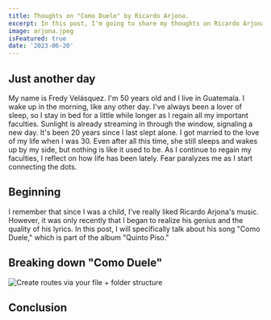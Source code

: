 ```yaml
---
title: Thoughts on "Como Duele" by Ricardo Arjona.
excerpt: In this post, I'm going to share my thoughts on Ricardo Arjona's song "Como Duele." In an exercise of schizophrenia, I want to discuss this from different perspectives.
image: arjona.jpeg
isFeatured: true
date: '2023-06-20'
---
```


## Just another day

My name is Fredy Velásquez. I'm 50 years old and I live in Guatemala. I wake up in the morning, like any other day. I've always been a lover of sleep, so I stay in bed for a little while longer as I regain all my important faculties. Sunlight is already streaming in through the window, signaling a new day. It's been 20 years since I last slept alone. I got married to the love of my life when I was 30. Even after all this time, she still sleeps and wakes up by my side, but nothing is like it used to be. As I continue to regain my faculties, I reflect on how life has been lately. Fear paralyzes me as I start connecting the dots.



## Beginning

I remember that since I was a child, I've really liked Ricardo Arjona's music. However, it was only recently that I began to realize his genius and the quality of his lyrics. In this post, I will specifically talk about his song "Como Duele," which is part of the album "Quinto Piso."

## Breaking down "Como Duele"


![Create routes via your file + folder structure](argentina7.jpeg)

## Conclusion
